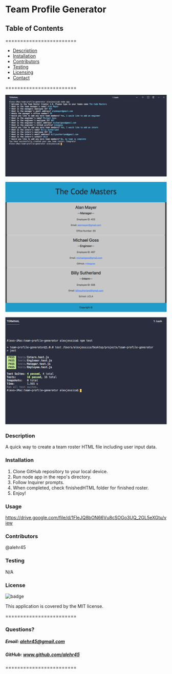 
# Team Profile Generator


## **Table of Contents**
========================
* [Description](#description)
* [Installation](#installation)
* [Contributors](#contributors)
* [Testing](#Testing)
* [Licensing](#Licenses)
* [Contact](#questions)

========================

![Alt text](/screenshot1.png?raw=true "Optional Title")

![Alt text](/screenshot2.png?raw=true "Optional Title")

![Alt text](/screenshot3.png?raw=true "Optional Title")

### **Description**  
A quick way to create a team roster HTML file including user input data.

### **Installation**  
1. Clone GitHub repository to your local device. 
2. Run node app in the repo's directory. 
3. Follow Inquirer prompts. 
4. When completed, check finishedHTML folder for finished roster.
5. Enjoy!

### **Usage**  
https://drive.google.com/file/d/1FleJQ8bON66Vu8cSOGo3UQ_2GL5eXGtu/view


### **Contributors**  
@alehr45

### **Testing**  
N/A

### **License**  
![badge](https://img.shields.io/badge/license-MIT-brightgreen)  

This application is covered by the MIT license. 

========================

### Questions?
##### Email: alehr45@gmail.com
##### GitHub: www.github.com/alehr45  

========================
